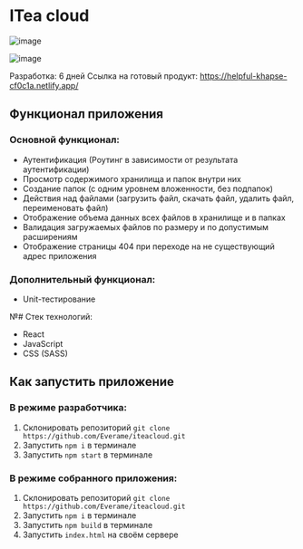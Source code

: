 # ITea cloud
![image](https://github.com/Everame/iteacloud/assets/28521346/415cf8f8-80d6-4073-81da-cb56a166f950)

![image](https://github.com/Everame/iteacloud/assets/28521346/9df9d3b7-26b3-47da-a02b-575eb9e7cba2)

Разработка: 6 дней
Ссылка на готовый продукт: https://helpful-khapse-cf0c1a.netlify.app/

## Функционал приложения

### Основной функционал:

- Аутентификация (Роутинг в зависимости от результата аутентификации)
- Просмотр содержимого хранилища и папок внутри них
- Создание папок (с одним уровнем вложенности, без подпапок)
- Действия над файлами (загрузить файл, скачать файл, удалить файл, переименовать файл)
- Отображение объема данных всех файлов в хранилище и в папках
- Валидация загружаемых файлов по размеру и по допустимым расширениям
- Отображение страницы 404 при переходе на не существующий адрес приложения

### Дополнительный функционал:

- Unit-тестирование

№# Стек технологий:

- React
- JavaScript
- CSS (SASS)

## Как запустить приложение

### В режиме разработчика:

1) Склонировать репозиторий ``` git clone https://github.com/Everame/iteacloud.git ```
2) Запустить ```npm i``` в терминале
3) Запустить ```npm start``` в терминале

### В режиме собранного приложения:

1) Склонировать репозиторий ``` git clone https://github.com/Everame/iteacloud.git ```
2) Запустить ```npm i``` в терминале
3) Запустить ```npm build``` в терминале
4) Запустить ```index.html``` на своём сервере
